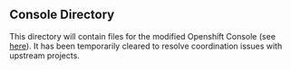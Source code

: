## Console Directory

This directory will contain files for the modified Openshift Console (see [here](https://github.com/openshift/console)). It has been temporarily cleared to resolve coordination issues with upstream projects.

